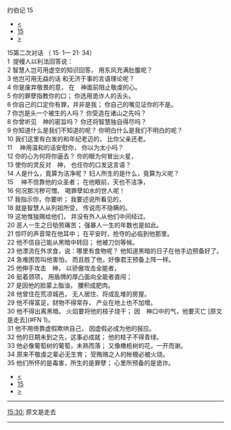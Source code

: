 ﻿





 约伯记 15




* [<](bible/JOB14.md)
* [15](bible/JOB.md)
* [>](bible/JOB16.md)



 
15第二次对话 （
15·
1—
21·
34）  
1  提幔人以利法回答说：  
2 智慧人岂可用虚空的知识回答， 用东风充满肚腹呢？  
3 他岂可用无益的话 和无济于事的言语理论呢？  
4 你是废弃敬畏的意， 在　神面前阻止敬虔的心。  
5 你的罪孽指教你的口； 你选用诡诈人的舌头。  
6 你自己的口定你有罪，并非是我； 你自己的嘴见证你的不是。     
7 你岂是头一个被生的人吗？ 你受造在诸山之先吗？  
8 你曾听见　神的密旨吗？ 你还将智慧独自得尽吗？  
9 你知道什么是我们不知道的呢？ 你明白什么是我们不明白的呢？  
10 我们这里有白发的和年纪老迈的， 比你父亲还老。  
11 　神用温和的话安慰你， 你以为太小吗？  
12 你的心为何将你逼去？ 你的眼为何冒出火星，  
13 使你的灵反对　神， 也任你的口发这言语？  
14 人是什么，竟算为洁净呢？ 妇人所生的是什么，竟算为义呢？  
15 　神不信靠他的众圣者； 在他眼前，天也不洁净，  
16 何况那污秽可憎、 喝罪孽如水的世人呢！     
17 我指示你，你要听； 我要述说所看见的，  
18 就是智慧人从列祖所受， 传说而不隐瞒的。  
19 这地惟独赐给他们， 并没有外人从他们中间经过。  
20 恶人一生之日劬劳痛苦； 强暴人一生的年数也是如此。  
21 惊吓的声音常在他耳中； 在平安时，抢夺的必临到他那里。  
22 他不信自己能从黑暗中转回； 他被刀剑等候。  
23 他漂流在外求食，说：哪里有食物呢？ 他知道黑暗的日子在他手边预备好了。  
24 急难困苦叫他害怕， 而且胜了他，好像君王预备上阵一样。  
25 他伸手攻击　神， 以骄傲攻击全能者，  
26 挺着颈项， 用盾牌的厚凸面向全能者直闯；  
27 是因他的脸蒙上脂油， 腰积成肥肉。  
28 他曾住在荒凉城邑， 无人居住、将成乱堆的房屋。  
29 他不得富足，财物不得常存， 产业在地上也不加增。  
30 他不得出离黑暗。 火焰要将他的枝子烧干； 因　神口中的气，他要灭亡 [原文是走去](#FN
1)。  
31 他不用倚靠虚假欺哄自己， 因虚假必成为他的报应。  
32 他的日期未到之先，这事必成就； 他的枝子不得青绿。  
33 他必像葡萄树的葡萄，未熟而落； 又像橄榄树的花，一开而谢。  
34 原来不敬虔之辈必无生育； 受贿赂之人的帐棚必被火烧。  
35 他们所怀的是毒害，所生的是罪孽； 心里所预备的是诡诈。 
* [<](bible/JOB14.md)
* [15](bible/JOB.md)
* [>](bible/JOB16.md)





---


[15:30:](#V30)
原文是走去




---









